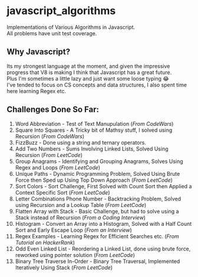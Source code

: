 # javascript_algorithms

Implementations of Various Algorithms in Javascript.  
All problems have unit test coverage.  

## Why Javascript?

Its my strongest language at the moment, and given the impressive progress that V8 is making I think that Javascript has a great future.  
Plus I'm sometimes a little lazy and just want some loose typing 😂  
I've tended to focus on CS concepts and data structures, I also spent time here learning Regex etc.  

## Challenges Done So Far:

1. Word Abbreviation - Test of Text Manupulation (_From CodeWars_)
2. Square Into Squares - A Tricky bit of Mathsy stuff, I solved using Recursion (_From CodeWars_)
3. FizzBuzz - Done using a string and ternary operators.
4. Add Two Numbers - Sums Involving Linked Lists, Solved Using Recursion (_From LeetCode_)
5. Group Anagrams - Identifying and Grouping Anagrams, Solves Using Regex and Loops (_From LeetCode_)
6. Unique Paths - Dynamic Programming Problem, Solved Using Brute Force then Sped up Using Top Down Approach (_From LeetCode_)
7. Sort Colors - Sort Challenge, First Solved with Count Sort then Applied a Context Specific Sort (_From LeetCode_)
8. Letter Combinations Phone Number - Backtracking Problem, Solved using Recursion and a Lookup Table (_From LeetCode_)
9. Flatten Array with Stack - Basic Challenge, but had to solve using a Stack instead of Recursion (_From a Coding Interview_)
10. Histogram - Convert an Array into a Histogram, Solved with a Half Count Sort and Early Escape Loop (_From an Interview_)
11. Regex Examples - Learning Regex for Efficient Searches etc. (_From Tutorial on HackerRank_)
12. Odd Even Linked List - Reordering a Linked List, done using brute force, reworked using pointer solution (_From LeetCode_)
13. Binary Tree Traverse In-Order - Binary Tree Traversal, Implemented Iteratively Using Stack (_From LeetCode_)